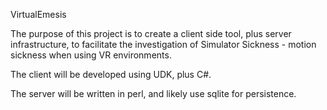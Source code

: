 VirtualEmesis

The purpose of this project is to create a client side tool, plus server infrastructure, to facilitate the investigation of Simulator Sickness - motion sickness when using VR environments.

The client will be developed using UDK, plus C#.

The server will be written in perl, and likely use sqlite for persistence.